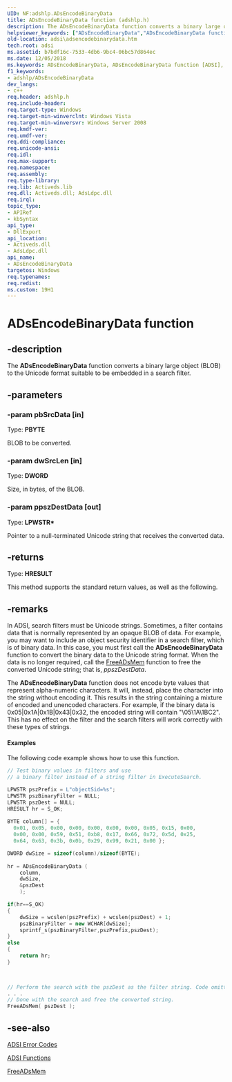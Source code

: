 ```yaml
---
UID: NF:adshlp.ADsEncodeBinaryData
title: ADsEncodeBinaryData function (adshlp.h)
description: The ADsEncodeBinaryData function converts a binary large object (BLOB) to the Unicode format suitable to be embedded in a search filter.helpviewer_keywords: ["ADsEncodeBinaryData","ADsEncodeBinaryData function [ADSI]","_ds_adsencodebinarydata","adshlp/ADsEncodeBinaryData","adsi.adsencodebinarydata"]
old-location: adsi\adsencodebinarydata.htm
tech.root: adsi
ms.assetid: b7bdf16c-7533-4db6-9bc4-06bc57d864ec
ms.date: 12/05/2018
ms.keywords: ADsEncodeBinaryData, ADsEncodeBinaryData function [ADSI], _ds_adsencodebinarydata, adshlp/ADsEncodeBinaryData, adsi.adsencodebinarydata
f1_keywords:
- adshlp/ADsEncodeBinaryData
dev_langs:
- c++
req.header: adshlp.h
req.include-header: 
req.target-type: Windows
req.target-min-winverclnt: Windows Vista
req.target-min-winversvr: Windows Server 2008
req.kmdf-ver: 
req.umdf-ver: 
req.ddi-compliance: 
req.unicode-ansi: 
req.idl: 
req.max-support: 
req.namespace: 
req.assembly: 
req.type-library: 
req.lib: Activeds.lib
req.dll: Activeds.dll; AdsLdpc.dll
req.irql: 
topic_type:
- APIRef
- kbSyntax
api_type:
- DllExport
api_location:
- Activeds.dll
- AdsLdpc.dll
api_name:
- ADsEncodeBinaryData
targetos: Windows
req.typenames: 
req.redist: 
ms.custom: 19H1
---
```


# ADsEncodeBinaryData function


## -description


The <b>ADsEncodeBinaryData</b> function converts a binary large object (BLOB) to the Unicode format suitable to be embedded in a search filter.


## -parameters




### -param pbSrcData [in]

Type: <b>PBYTE</b>

BLOB to be converted.


### -param dwSrcLen [in]

Type: <b>DWORD</b>

Size, in bytes, of the BLOB.


### -param ppszDestData [out]

Type: <b>LPWSTR*</b>

Pointer to a null-terminated Unicode string that receives the converted data.


## -returns



Type: <b>HRESULT</b>

This method supports the standard return values, as well as the following.




## -remarks



In ADSI, search filters must be Unicode strings. Sometimes, a filter contains data that is normally represented by an opaque BLOB of data. For example, you may want to include an object security identifier in a search filter, which is of binary data. In this case, you must first call the <b>ADsEncodeBinaryData</b> function to convert the binary data to the Unicode string format. When the data is no longer required, call the  <a href="https://docs.microsoft.com/windows/desktop/api/adshlp/nf-adshlp-freeadsmem">FreeADsMem</a> function to free the converted Unicode string; that is, <i>ppszDestData</i>.

The <b>ADsEncodeBinaryData</b> function does not encode byte values that represent alpha-numeric characters. It will, instead, place the character into the string without encoding it. This results in the string containing a mixture of encoded and unencoded characters. For example, if the binary data is 0x05|0x1A|0x1B|0x43|0x32, the encoded string will contain "\05\1A\1BC2". This has no effect on the filter and the search filters will work correctly with these types of strings.


#### Examples

The following code example shows how to use this function.


```cpp
// Test binary values in filters and use
// a binary filter instead of a string filter in ExecuteSearch.

LPWSTR pszPrefix = L"objectSid=%s";
LPWSTR pszBinaryFilter = NULL;
LPWSTR pszDest = NULL;
HRESULT hr = S_OK;
 
BYTE column[] = {
  0x01, 0x05, 0x00, 0x00, 0x00, 0x00, 0x00, 0x05, 0x15, 0x00,
  0x00, 0x00, 0x59, 0x51, 0xb8, 0x17, 0x66, 0x72, 0x5d, 0x25,
  0x64, 0x63, 0x3b, 0x0b, 0x29, 0x99, 0x21, 0x00 };

DWORD dwSize = sizeof(column)/sizeof(BYTE);
 
hr = ADsEncodeBinaryData (
    column,
    dwSize,
    &pszDest
    );

if(hr==S_OK)
{
    dwSize = wcslen(pszPrefix) + wcslen(pszDest) + 1;
    pszBinaryFilter = new WCHAR[dwSize];
    sprintf_s(pszBinaryFilter,pszPrefix,pszDest);
}
else
{
    return hr;
}


 
// Perform the search with the pszDest as the filter string. Code omitted.
. . . 
// Done with the search and free the converted string.
FreeADsMem( pszDest );
```





## -see-also




<a href="https://docs.microsoft.com/windows/desktop/ADSI/adsi-error-codes">ADSI Error Codes</a>



<a href="https://docs.microsoft.com/windows/desktop/ADSI/adsi-functions">ADSI Functions</a>



<a href="https://docs.microsoft.com/windows/desktop/api/adshlp/nf-adshlp-freeadsmem">FreeADsMem</a>
 

 


